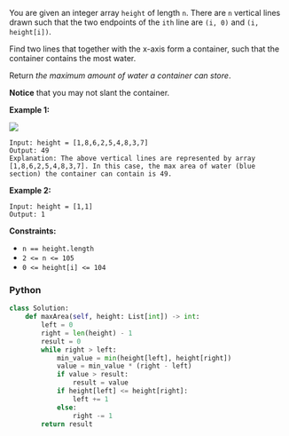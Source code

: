 You are given an integer array  `height`  of length  `n`. There are  `n`  vertical lines drawn such that the two endpoints of the  `ith`  line are  `(i, 0)`  and  `(i, height[i])`.

Find two lines that together with the x-axis form a container, such that the container contains the most water.

Return  _the maximum amount of water a container can store_.

**Notice**  that you may not slant the container.

**Example 1:**

![](https://s3-lc-upload.s3.amazonaws.com/uploads/2018/07/17/question_11.jpg)
```
Input: height = [1,8,6,2,5,4,8,3,7]
Output: 49
Explanation: The above vertical lines are represented by array [1,8,6,2,5,4,8,3,7]. In this case, the max area of water (blue section) the container can contain is 49.
```

**Example 2:**
```
Input: height = [1,1]
Output: 1
```

**Constraints:**

-   `n == height.length`
-   `2 <= n <= 105`
-   `0 <= height[i] <= 104`


### Python
```python
class Solution:
    def maxArea(self, height: List[int]) -> int:
        left = 0
        right = len(height) - 1
        result = 0
        while right > left:
            min_value = min(height[left], height[right])
            value = min_value * (right - left)
            if value > result:
                result = value
            if height[left] <= height[right]:
                left += 1
            else:
                right -= 1
        return result
```